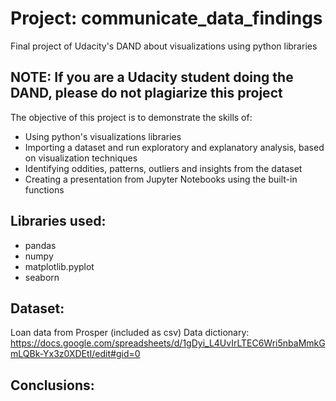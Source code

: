 # Project: communicate_data_findings
Final project of Udacity's DAND about visualizations using python libraries

## NOTE: If you are a Udacity student doing the DAND, please do not plagiarize this project

The objective of this project is to demonstrate the skills of:
- Using python's visualizations libraries
- Importing a dataset and run exploratory and explanatory analysis, based on visualization techniques
- Identifying oddities, patterns, outliers and insights from the dataset
- Creating a presentation from Jupyter Notebooks using the built-in functions

## Libraries used:
- pandas
- numpy
- matplotlib.pyplot
- seaborn

## Dataset:
Loan data from Prosper (included as csv)
Data dictionary: https://docs.google.com/spreadsheets/d/1gDyi_L4UvIrLTEC6Wri5nbaMmkGmLQBk-Yx3z0XDEtI/edit#gid=0

## Conclusions:
